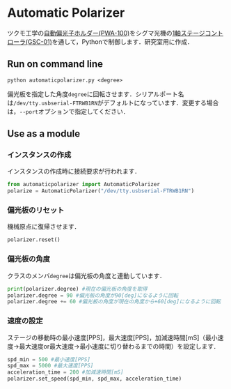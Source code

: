# Automatic Polarizer

ツクモ工学の[自動偏光子ホルダー(PWA-100)](http://www.twin9.co.jp/product/holders-list/mirror-list-2-2/pwa-100/)をシグマ光機の[1軸ステージコントローラ(GSC-01)](https://www.global-optosigma.com/jp/Catalogs/pno/?from=page&pnoname=GSC-01&ccode=W9042&dcode=)を通して，Pythonで制御します．研究室用に作成．

## Run on command line
```
python automaticpolarizer.py <degree>
```
偏光板を指定した角度`degree`に回転させます．シリアルポート名は`/dev/tty.usbserial-FTRWB1RN`がデフォルトになっています．変更する場合は，`--port`オプションで指定してください．

## Use as a module
### インスタンスの作成
インスタンスの作成時に接続要求が行われます．
```python
from automaticpolarizer import AutomaticPolarizer
polarize = AutomaticPolarizer("/dev/tty.usbserial-FTRWB1RN")
```

### 偏光板のリセット
機械原点に復帰させます．
```python
polarizer.reset()
```

### 偏光板の角度
クラスのメンバ`degree`は偏光板の角度と連動しています．
```python
print(polarizer.degree) #現在の偏光板の角度を取得
polarizer.degree = 90 #偏光板の角度が90[deg]になるように回転
polarizer.degree += 60 #偏光板の角度が現在の角度から+60[deg]になるように回転
```

### 速度の設定
ステージの移動時の最小速度[PPS]，最大速度[PPS]，加減速時間[mS]（最小速度→最大速度or最大速度→最小速度に切り替わるまでの時間）を設定します．
```python
spd_min = 500 #最小速度[PPS]
spd_max = 5000 #最大速度[PPS]
acceleration_time = 200 #加減速時間[mS]
polarizer.set_speed(spd_min, spd_max, acceleration_time)
```
